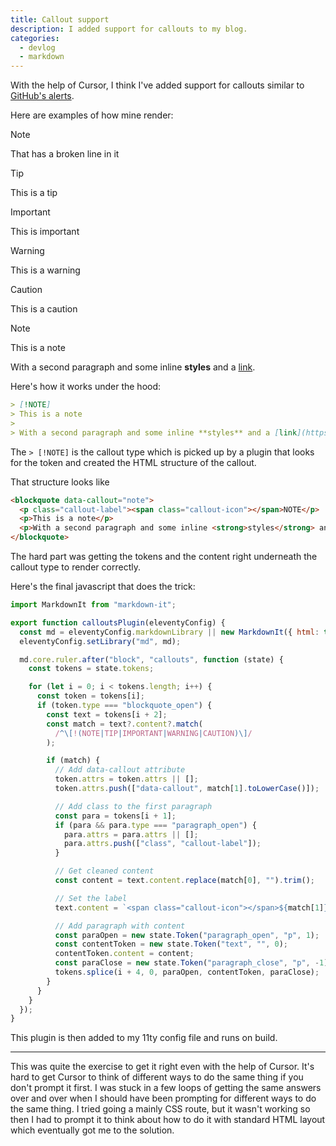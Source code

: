 ```yaml
---
title: Callout support
description: I added support for callouts to my blog.
categories:
  - devlog
  - markdown
---
```


With the help of Cursor, I think I've added support for callouts similar to [GitHub's alerts](https://github.blog/changelog/2023-12-14-new-markdown-extension-alerts-provide-distinctive-styling-for-significant-content/).

Here are examples of how mine render:

> [!NOTE]
> That has a broken line in it

> [!TIP]
> This is a tip

> [!IMPORTANT]
> This is important

> [!WARNING]
> This is a warning

> [!CAUTION]
> This is a caution


> [!NOTE]
> This is a note
>
> With a second paragraph and some inline **styles** and a [link](https://example.com).


Here's how it works under the hood:

```markdown
> [!NOTE]
> This is a note
>
> With a second paragraph and some inline **styles** and a [link](https://example.com).
```

The `> [!NOTE]` is the callout type which is picked up by a plugin that looks for the token and created the HTML structure of the callout.

That structure looks like
```html
<blockquote data-callout="note">
  <p class="callout-label"><span class="callout-icon"></span>NOTE</p>
  <p>This is a note</p>
  <p>With a second paragraph and some inline <strong>styles</strong> and a <a href="https://example.com">link</a>.</p>
</blockquote>
```

The hard part was getting the tokens and the content right underneath the callout type to render correctly.

Here's the final javascript that does the trick:

```javascript
import MarkdownIt from "markdown-it";

export function calloutsPlugin(eleventyConfig) {
  const md = eleventyConfig.markdownLibrary || new MarkdownIt({ html: true });
  eleventyConfig.setLibrary("md", md);

  md.core.ruler.after("block", "callouts", function (state) {
    const tokens = state.tokens;

    for (let i = 0; i < tokens.length; i++) {
      const token = tokens[i];
      if (token.type === "blockquote_open") {
        const text = tokens[i + 2];
        const match = text?.content?.match(
          /^\[!(NOTE|TIP|IMPORTANT|WARNING|CAUTION)\]/
        );

        if (match) {
          // Add data-callout attribute
          token.attrs = token.attrs || [];
          token.attrs.push(["data-callout", match[1].toLowerCase()]);

          // Add class to the first paragraph
          const para = tokens[i + 1];
          if (para && para.type === "paragraph_open") {
            para.attrs = para.attrs || [];
            para.attrs.push(["class", "callout-label"]);
          }

          // Get cleaned content
          const content = text.content.replace(match[0], "").trim();

          // Set the label
          text.content = `<span class="callout-icon"></span>${match[1]}`;

          // Add paragraph with content
          const paraOpen = new state.Token("paragraph_open", "p", 1);
          const contentToken = new state.Token("text", "", 0);
          contentToken.content = content;
          const paraClose = new state.Token("paragraph_close", "p", -1);
          tokens.splice(i + 4, 0, paraOpen, contentToken, paraClose);
        }
      }
    }
  });
}

```

This plugin is then added to my 11ty config file and runs on build.

---

This was quite the exercise to get it right even with the help of Cursor. It's hard to get Cursor to think of different ways to do the same thing if you don't prompt it first. I was stuck in a few loops of getting the same answers over and over when I should have been prompting for different ways to do the same thing. I tried going a mainly CSS route, but it wasn't working so then I had to prompt it to think about how to do it with standard HTML layout which eventually got me to the solution.